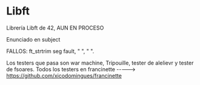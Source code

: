 # Libft
Librería Libft de 42, AUN EN PROCESO

Enunciado en subject

FALLOS: ft_strtrim seg fault, "        ", " ".

Los testers que pasa son war machine, Tripouille, tester de alelievr y tester de fsoares. Todos los testers en francinette -----> https://github.com/xicodomingues/francinette
